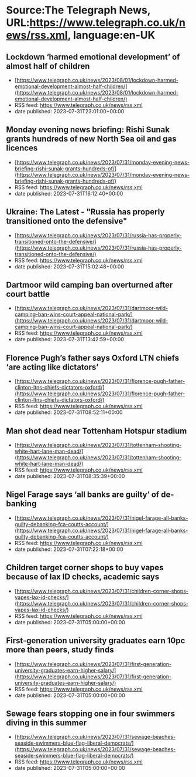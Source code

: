 # Source:The Telegraph News, URL:https://www.telegraph.co.uk/news/rss.xml, language:en-UK

## Lockdown ‘harmed emotional development’ of almost half of children
 - [https://www.telegraph.co.uk/news/2023/08/01/lockdown-harmed-emotional-development-almost-half-children/](https://www.telegraph.co.uk/news/2023/08/01/lockdown-harmed-emotional-development-almost-half-children/)
 - RSS feed: https://www.telegraph.co.uk/news/rss.xml
 - date published: 2023-07-31T23:01:00+00:00



## Monday evening news briefing: Rishi Sunak grants hundreds of new North Sea oil and gas licences
 - [https://www.telegraph.co.uk/news/2023/07/31/monday-evening-news-briefing-rishi-sunak-grants-hundreds-of/](https://www.telegraph.co.uk/news/2023/07/31/monday-evening-news-briefing-rishi-sunak-grants-hundreds-of/)
 - RSS feed: https://www.telegraph.co.uk/news/rss.xml
 - date published: 2023-07-31T16:12:40+00:00



## Ukraine: The Latest - "Russia has properly transitioned onto the defensive"
 - [https://www.telegraph.co.uk/news/2023/07/31/russia-has-properly-transitioned-onto-the-defensive/](https://www.telegraph.co.uk/news/2023/07/31/russia-has-properly-transitioned-onto-the-defensive/)
 - RSS feed: https://www.telegraph.co.uk/news/rss.xml
 - date published: 2023-07-31T15:02:48+00:00



## Dartmoor wild camping ban overturned after court battle
 - [https://www.telegraph.co.uk/news/2023/07/31/dartmoor-wild-camping-ban-wins-court-appeal-national-park/](https://www.telegraph.co.uk/news/2023/07/31/dartmoor-wild-camping-ban-wins-court-appeal-national-park/)
 - RSS feed: https://www.telegraph.co.uk/news/rss.xml
 - date published: 2023-07-31T13:42:59+00:00



## Florence Pugh’s father says Oxford LTN chiefs ‘are acting like dictators’
 - [https://www.telegraph.co.uk/news/2023/07/31/florence-pugh-father-clinton-ltns-chiefs-dictators-oxford/](https://www.telegraph.co.uk/news/2023/07/31/florence-pugh-father-clinton-ltns-chiefs-dictators-oxford/)
 - RSS feed: https://www.telegraph.co.uk/news/rss.xml
 - date published: 2023-07-31T08:52:11+00:00



## Man shot dead near Tottenham Hotspur stadium
 - [https://www.telegraph.co.uk/news/2023/07/31/tottenham-shooting-white-hart-lane-man-dead/](https://www.telegraph.co.uk/news/2023/07/31/tottenham-shooting-white-hart-lane-man-dead/)
 - RSS feed: https://www.telegraph.co.uk/news/rss.xml
 - date published: 2023-07-31T08:35:39+00:00



## Nigel Farage says ‘all banks are guilty’ of de-banking
 - [https://www.telegraph.co.uk/news/2023/07/31/nigel-farage-all-banks-guilty-debanking-fca-coutts-account/](https://www.telegraph.co.uk/news/2023/07/31/nigel-farage-all-banks-guilty-debanking-fca-coutts-account/)
 - RSS feed: https://www.telegraph.co.uk/news/rss.xml
 - date published: 2023-07-31T07:22:18+00:00



## Children target corner shops to buy vapes because of lax ID checks, academic says
 - [https://www.telegraph.co.uk/news/2023/07/31/children-corner-shops-vapes-lax-id-checks/](https://www.telegraph.co.uk/news/2023/07/31/children-corner-shops-vapes-lax-id-checks/)
 - RSS feed: https://www.telegraph.co.uk/news/rss.xml
 - date published: 2023-07-31T05:00:00+00:00



## First-generation university graduates earn 10pc more than peers, study finds
 - [https://www.telegraph.co.uk/news/2023/07/31/first-generation-university-graduates-earn-higher-salary/](https://www.telegraph.co.uk/news/2023/07/31/first-generation-university-graduates-earn-higher-salary/)
 - RSS feed: https://www.telegraph.co.uk/news/rss.xml
 - date published: 2023-07-31T05:00:00+00:00



## Sewage fears stopping one in four swimmers diving in this summer
 - [https://www.telegraph.co.uk/news/2023/07/31/sewage-beaches-seaside-swimmers-blue-flag-liberal-democrats/](https://www.telegraph.co.uk/news/2023/07/31/sewage-beaches-seaside-swimmers-blue-flag-liberal-democrats/)
 - RSS feed: https://www.telegraph.co.uk/news/rss.xml
 - date published: 2023-07-31T05:00:00+00:00



